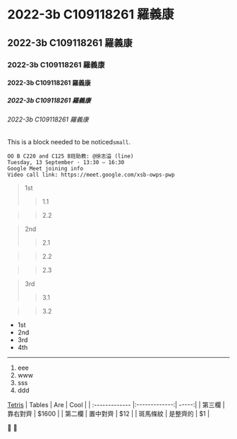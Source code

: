 # 2022-3b C109118261 羅義康
## 2022-3b C109118261 羅義康
### 2022-3b C109118261 羅義康
#### 2022-3b C109118261 羅義康
##### 2022-3b C109118261 羅義康
###### 2022-3b C109118261 羅義康

This is a block needed to be noticed`small`.

```
OO B C220 and C125 B班助教: @徐志溢 (line)
Tuesday, 13 September · 13:30 – 16:30
Google Meet joining info
Video call link: https://meet.google.com/xsb-owps-pwp

```
> 1st
>> 1.1

>> 2.2

> 2nd
>> 2.1

>> 2.2

>> 2.3

> 3rd
>> 3.1

>> 3.2

* 1st
* 2nd
* 3rd
* 4th

---

1. eee
2. www
3. sss
4. ddd

[Tetris](https://tetris.com/play-tetris)
| Tables        | Are           | Cool  |
| :------------- |:-------------:| -----:|
| 第三欄        | 靠右對齊      | $1600 |
| 第二欄        | 置中對齊      |   $12 |
| 斑馬條紋      | 是整齊的      |    $1 |

🐷 🐒
